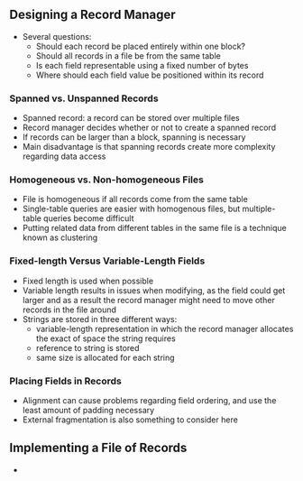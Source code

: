 ## Designing a Record Manager
- Several questions:
	- Should each record be placed entirely within one block?
	- Should all records in a file be from the same table
	- Is each field representable using a fixed number of bytes
	- Where should each field value be positioned within its record

### Spanned vs. Unspanned Records
- Spanned record: a record can be stored over multiple files
- Record manager decides whether or not to create a spanned record 
- If records can be larger than a block, spanning is necessary
- Main disadvantage is that spanning records create more complexity regarding data access

### Homogeneous vs. Non-homogeneous Files
- File is homogeneous if all records come from the same table
- Single-table queries are easier with homogenous files, but multiple-table queries become difficult
- Putting related data from different tables in the same file is a technique known as clustering

### Fixed-length Versus Variable-Length Fields
- Fixed length is used when possible
- Variable length results in issues when modifying, as the field could get larger and as a result the record manager might need to move other records in the file around
- Strings are stored in three different ways:
	- variable-length representation in which the record manager allocates the exact of space the string requires
	- reference to string is stored
	- same size is allocated for each string

### Placing Fields in Records
- Alignment can cause problems regarding field ordering, and use the least amount of padding necessary
- External fragmentation is also something to consider here

## Implementing a File of Records
- 
